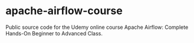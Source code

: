 # apache-airflow-course
Public source code for the Udemy online course Apache Airflow: Complete Hands-On Beginner to Advanced Class.
